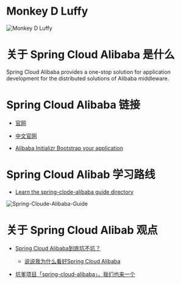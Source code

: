 # Monkey D Luffy

![Monkey D Luffy](https://github.com/DemoTransfer/Spring-Cloud-Alibaba-Guide/blob/master/docs/Monkey%20D%20Luffy/~.jpg)

# 关于 Spring Cloud Alibaba 是什么

Spring Cloud Alibaba provides a one-stop solution for application development for the distributed solutions of Alibaba middleware.

# Spring Cloud Alibaba 链接

* <a href="https://github.com/alibaba/spring-cloud-alibaba">官网</a>

* <a href="https://github.com/alibaba/spring-cloud-alibaba/blob/master/README-zh.md">中文官网</a>

* <a href="https://start.aliyun.com/">Alibaba Initializr Bootstrap your application</a>

# Spring Cloud Alibab 学习路线

* <a href="https://github.com/DemoTransfer/Spring-Cloud-Alibaba-Guide/blob/master/docs/xmind/Spring-Cloud-Alibaba-Guide.XMAP.xmind">Learn the spring-clode-alibaba guide directory</a>

![Spring-Cloude-Alibaba-Guide](https://github.com/DemoTransfer/Spring-Cloud-Alibaba-Guide/blob/master/docs/xmind/Spring-Cloude-Alibaba-Guide.png)

# 关于 Spring Cloud Alibab 观点

* <a href="https://blog.csdn.net/j3T9Z7H/article/details/89078059">Spring Cloud Alibaba到底坑不坑？</a>

  * <a href="https://mp.weixin.qq.com/s?__biz=MzAxODcyNjEzNQ==&mid=2247487142&idx=1&sn=21e5051110cb2ebf191cfe7962e72911&chksm=9bd0a33eaca72a28d8a2ea7677b2996b4094b87f0d49b2d80203a23de8e494293495fb1c7dab&scene=21#wechat_redirect">说说我为什么看好Spring Cloud Alibaba</a>

* <a href="https://juejin.im/post/5ca723696fb9a05e20221c78">坑爹项目「spring-cloud-alibaba」，我们也来一个</a>
